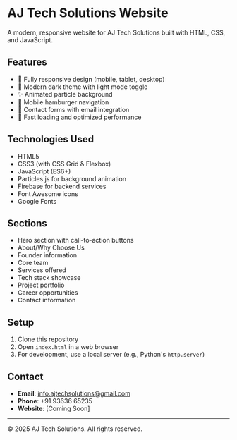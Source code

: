 # AJ Tech Solutions Website

A modern, responsive website for AJ Tech Solutions built with HTML, CSS, and JavaScript.

## Features

- 📱 Fully responsive design (mobile, tablet, desktop)
- 🎨 Modern dark theme with light mode toggle
- ✨ Animated particle background
- 🍔 Mobile hamburger navigation
- 📧 Contact forms with email integration
- 🚀 Fast loading and optimized performance

## Technologies Used

- HTML5
- CSS3 (with CSS Grid & Flexbox)
- JavaScript (ES6+)
- Particles.js for background animation
- Firebase for backend services
- Font Awesome icons
- Google Fonts

## Sections

- Hero section with call-to-action buttons
- About/Why Choose Us
- Founder information
- Core team
- Services offered
- Tech stack showcase
- Project portfolio
- Career opportunities
- Contact information

## Setup

1. Clone this repository
2. Open `index.html` in a web browser
3. For development, use a local server (e.g., Python's `http.server`)

## Contact

- **Email**: info.ajtechsolutions@gmail.com
- **Phone**: +91 93636 65235
- **Website**: [Coming Soon]

---

© 2025 AJ Tech Solutions. All rights reserved.
